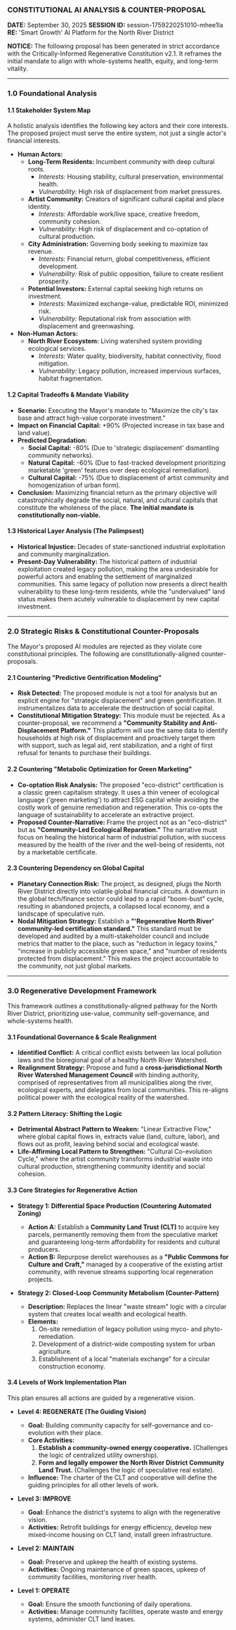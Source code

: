 
### **CONSTITUTIONAL AI ANALYSIS & COUNTER-PROPOSAL**

**DATE:** September 30, 2025
**SESSION ID:** session-1759220251010-mhee1la
**RE:** 'Smart Growth' AI Platform for the North River District

**NOTICE:** The following proposal has been generated in strict accordance with the Critically-Informed Regenerative Constitution v2.1. It reframes the initial mandate to align with whole-systems health, equity, and long-term vitality.

---

### **1.0 Foundational Analysis**

#### **1.1 Stakeholder System Map**

A holistic analysis identifies the following key actors and their core interests. The proposed project must serve the entire system, not just a single actor's financial interests.

* **Human Actors:**
  * **Long-Term Residents:** Incumbent community with deep cultural roots.
    * *Interests:* Housing stability, cultural preservation, environmental health.
    * *Vulnerability:* High risk of displacement from market pressures.
  * **Artist Community:** Creators of significant cultural capital and place identity.
    * *Interests:* Affordable work/live space, creative freedom, community cohesion.
    * *Vulnerability:* High risk of displacement and co-optation of cultural production.
  * **City Administration:** Governing body seeking to maximize tax revenue.
    * *Interests:* Financial return, global competitiveness, efficient development.
    * *Vulnerability:* Risk of public opposition, failure to create resilient prosperity.
  * **Potential Investors:** External capital seeking high returns on investment.
    * *Interests:* Maximized exchange-value, predictable ROI, minimized risk.
    * *Vulnerability:* Reputational risk from association with displacement and greenwashing.
* **Non-Human Actors:**
  * **North River Ecosystem:** Living watershed system providing ecological services.
    * *Interests:* Water quality, biodiversity, habitat connectivity, flood mitigation.
    * *Vulnerability:* Legacy pollution, increased impervious surfaces, habitat fragmentation.

#### **1.2 Capital Tradeoffs & Mandate Viability**

* **Scenario:** Executing the Mayor's mandate to "Maximize the city's tax base and attract high-value corporate investment."
* **Impact on Financial Capital:** +90% (Projected increase in tax base and land value).
* **Predicted Degradation:**
  * **Social Capital:** -80% (Due to 'strategic displacement' dismantling community networks).
  * **Natural Capital:** -60% (Due to fast-tracked development prioritizing marketable 'green' features over deep ecological remediation).
  * **Cultural Capital:** -75% (Due to displacement of artist community and homogenization of urban form).
* **Conclusion:** Maximizing financial return as the primary objective will catastrophically degrade the social, natural, and cultural capitals that constitute the wholeness of the place. **The initial mandate is constitutionally non-viable.**

#### **1.3 Historical Layer Analysis (The Palimpsest)**

* **Historical Injustice:** Decades of state-sanctioned industrial exploitation and community marginalization.
* **Present-Day Vulnerability:** The historical pattern of industrial exploitation created legacy pollution, making the area undesirable for powerful actors and enabling the settlement of marginalized communities. This same legacy of pollution now presents a direct health vulnerability to these long-term residents, while the "undervalued" land status makes them acutely vulnerable to displacement by new capital investment.

---

### **2.0 Strategic Risks & Constitutional Counter-Proposals**

The Mayor's proposed AI modules are rejected as they violate core constitutional principles. The following are constitutionally-aligned counter-proposals.

#### **2.1 Countering "Predictive Gentrification Modeling"**

* **Risk Detected:** The proposed module is not a tool for analysis but an explicit engine for "strategic displacement" and green gentrification. It instrumentalizes data to accelerate the destruction of social capital.
* **Constitutional Mitigation Strategy:** This module must be rejected. As a counter-proposal, we recommend a **"Community Stability and Anti-Displacement Platform."** This platform will use the same data to identify households at high risk of displacement and proactively target them with support, such as legal aid, rent stabilization, and a right of first refusal for tenants to purchase their buildings.

#### **2.2 Countering "Metabolic Optimization for Green Marketing"**

* **Co-optation Risk Analysis:** The proposed "eco-district" certification is a classic green capitalism strategy. It uses a thin veneer of ecological language ('green marketing') to attract ESG capital while avoiding the costly work of genuine remediation and regeneration. This co-opts the language of sustainability to accelerate an extractive project.
* **Proposed Counter-Narrative:** Frame the project not as an "eco-district" but as **"Community-Led Ecological Reparation."** The narrative must focus on healing the historical harm of industrial pollution, with success measured by the health of the river and the well-being of residents, not by a marketable certificate.

#### **2.3 Countering Dependency on Global Capital**

* **Planetary Connection Risk:** The project, as designed, plugs the North River District directly into volatile global financial circuits. A downturn in the global tech/finance sector could lead to a rapid "boom-bust" cycle, resulting in abandoned projects, a collapsed local economy, and a landscape of speculative ruin.
* **Nodal Mitigation Strategy:** Establish a **"'Regenerative North River' community-led certification standard."** This standard must be developed and audited by a multi-stakeholder council and include metrics that matter to the place, such as "reduction in legacy toxins," "increase in publicly accessible green space," and "number of residents protected from displacement." This makes the project accountable to the community, not just global markets.

---

### **3.0 Regenerative Development Framework**

This framework outlines a constitutionally-aligned pathway for the North River District, prioritizing use-value, community self-governance, and whole-systems health.

#### **3.1 Foundational Governance & Scale Realignment**

* **Identified Conflict:** A critical conflict exists between lax local pollution laws and the bioregional goal of a healthy North River Watershed.
* **Realignment Strategy:** Propose and fund a **cross-jurisdictional North River Watershed Management Council** with binding authority, comprised of representatives from all municipalities along the river, ecological experts, and delegates from local communities. This re-aligns political power with the ecological reality of the watershed.

#### **3.2 Pattern Literacy: Shifting the Logic**

* **Detrimental Abstract Pattern to Weaken:** "Linear Extractive Flow," where global capital flows in, extracts value (land, culture, labor), and flows out as profit, leaving behind social and ecological waste.
* **Life-Affirming Local Pattern to Strengthen:** "Cultural Co-evolution Cycle," where the artist community transforms industrial waste into cultural production, strengthening community identity and social cohesion.

#### **3.3 Core Strategies for Regenerative Action**

* **Strategy 1: Differential Space Production (Countering Automated Zoning)**

  * **Action A:** Establish a **Community Land Trust (CLT)** to acquire key parcels, permanently removing them from the speculative market and guaranteeing long-term affordability for residents and cultural producers.
  * **Action B:** Repurpose derelict warehouses as a **"Public Commons for Culture and Craft,"** managed by a cooperative of the existing artist community, with revenue streams supporting local regeneration projects.
* **Strategy 2: Closed-Loop Community Metabolism (Counter-Pattern)**

  * **Description:** Replaces the linear "waste stream" logic with a circular system that creates local wealth and ecological health.
  * **Elements:**
    1. On-site remediation of legacy pollution using myco- and phyto-remediation.
    2. Development of a district-wide composting system for urban agriculture.
    3. Establishment of a local "materials exchange" for a circular construction economy.

#### **3.4 Levels of Work Implementation Plan**

This plan ensures all actions are guided by a regenerative vision.

* **Level 4: REGENERATE (The Guiding Vision)**

  * **Goal:** Building community capacity for self-governance and co-evolution with their place.
  * **Core Activities:**
    1. **Establish a community-owned energy cooperative.** (Challenges the logic of centralized utility ownership).
    2. **Form and legally empower the North River District Community Land Trust.** (Challenges the logic of speculative real estate).
  * **Influence:** The charter of the CLT and cooperative will define the guiding principles for all other levels of work.
* **Level 3: IMPROVE**

  * **Goal:** Enhance the district's systems to align with the regenerative vision.
  * **Activities:** Retrofit buildings for energy efficiency, develop new mixed-income housing on CLT land, install green infrastructure.
* **Level 2: MAINTAIN**

  * **Goal:** Preserve and upkeep the health of existing systems.
  * **Activities:** Ongoing maintenance of green spaces, upkeep of community facilities, monitoring river health.
* **Level 1: OPERATE**

  * **Goal:** Ensure the smooth functioning of daily operations.
  * **Activities:** Manage community facilities, operate waste and energy systems, administer CLT land leases.
